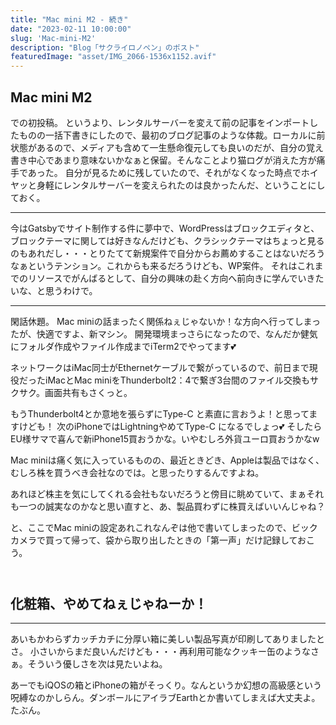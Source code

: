 ```yaml
---
title: "Mac mini M2 - 続き"
date: "2023-02-11 10:00:00"
slug: 'Mac-mini-M2'
description: "Blog「サクライロノペン」のポスト"
featuredImage: "asset/IMG_2066-1536x1152.avif"
---
```

<h2>Mac mini M2</h2>

での初投稿。 というより、レンタルサーバーを変えて前の記事をインポートしたものの一括下書きにしたので、最初のブログ記事のような体裁。ローカルに前状態があるので、メディアも含めて一生懸命復元しても良いのだが、自分の覚え書き中心であまり意味ないかなぁと保留。そんなことより猫ログが消えた方が痛手であった。 自分が見るために残していたので、それがなくなった時点でホイヤッと身軽にレンタルサーバーを変えられたのは良かったんだ、ということにしておく。

<hr>

今はGatsbyでサイト制作する件に夢中で、WordPressはブロックエディタと、ブロックテーマに関しては好きなんだけども、クラシックテーマはちょっと見るのもあれだし・・・とりたてて新規案件で自分からお薦めすることはないだろうなぁというテンション。これからも来るだろうけども、WP案件。 それはこれまでのリソースでがんばるとして、自分の興味の赴く方向へ前向きに学んでいきたいな、と思うわけで。

<hr>
<section style="margin-bottom: 4em;">


閑話休題。 Mac miniの話まったく関係ねぇじゃないか！な方向へ行ってしまったが、快適ですよ、新マシン。 開発環境まっさらになったので、なんだか健気にフォルダ作成やファイル作成までiTerm2でやってます💕

ネットワークはiMac同士がEthernetケーブルで繋がっているので、前日まで現役だったiMacとMac miniをThunderbolt2：4で繋ぎ3台間のファイル交換もサクサク。画面共有もさくっと。

もうThunderbolt4とか意地を張らずにType-C と素直に言おうよ！と思ってますけども！ 次のiPhoneではLightningやめてType-C になるでしょっ💕 そしたらEU様サマで喜んで新iPhone15買おうかな。いやむしろ外貨ユーロ買おうかなw

Mac miniは痛く気に入っているものの、最近ときどき、Appleは製品ではなく、むしろ株を買うべき会社なのでは。と思ったりするんですよね。

あれほど株主を気にしてくれる会社もないだろうと傍目に眺めていて、まぁそれも一つの誠実なのかなと思い直すと、あ、製品買わずに株買えばいいんじゃね？

と、ここでMac miniの設定あれこれなんぞは他で書いてしまったので、ビックカメラで買って帰って、袋から取り出したときの「第一声」だけ記録しておこう。
</section>

<h2>化粧箱、やめてねぇじゃねーか！</h2>

<hr>

あいもかわらずカッチカチに分厚い箱に美しい製品写真が印刷してありましたとさ。 小さいからまだ良いんだけども・・・再利用可能なクッキー缶のようなさぁ。そういう優しさを次は見たいよね。

あーでもiQOSの箱とiPhoneの箱がそっくり。なんというか幻想の高級感という呪縛なのかしらん。ダンボールにアイラブEarthとか書いてしまえば大丈夫よ。たぶん。